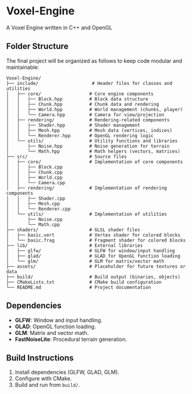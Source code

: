 # Voxel-Engine
A Voxel Engine written in C++ and OpenGL

## Folder Structure
The final project will be organized as follows to keep code modular and maintainable:

```
Voxel-Engine/
├── include/                    # Header files for classes and utilities
│   ├── core/                  # Core engine components
│   │   ├── Block.hpp          # Block data structure
│   │   ├── Chunk.hpp          # Chunk data and rendering
│   │   ├── World.hpp          # World management (chunks, player)
│   │   └── Camera.hpp         # Camera for view/projection
│   ├── rendering/             # Rendering-related components
│   │   ├── Shader.hpp         # Shader management
│   │   ├── Mesh.hpp           # Mesh data (vertices, indices)
│   │   └── Renderer.hpp       # OpenGL rendering logic
│   └── utils/                 # Utility functions and libraries
│       ├── Noise.hpp          # Noise generation for terrain
│       └── Math.hpp           # Math helpers (vectors, matrices)
├── src/                       # Source files
│   ├── core/                  # Implementation of core components
│   │   ├── Block.cpp
│   │   ├── Chunk.cpp
│   │   ├── World.cpp
│   │   └── Camera.cpp
│   ├── rendering/             # Implementation of rendering components
│   │   ├── Shader.cpp
│   │   ├── Mesh.cpp
│   │   └── Renderer.cpp
│   └── utils/                 # Implementation of utilities
│       ├── Noise.cpp
│       └── Math.cpp
├── shaders/                   # GLSL shader files
│   ├── basic.vert             # Vertex shader for colored blocks
│   └── basic.frag             # Fragment shader for colored blocks
├── lib/                       # External libraries
│   ├── glfw/                  # GLFW for window/input handling
│   ├── glad/                  # GLAD for OpenGL function loading
│   └── glm/                   # GLM for matrix/vector math
├── assets/                    # Placeholder for future textures or data
├── build/                     # Build output (binaries, objects)
├── CMakeLists.txt             # CMake build configuration
└── README.md                  # Project documentation
```

## Dependencies

- **GLFW**: Window and input handling.
- **GLAD**: OpenGL function loading.
- **GLM**: Matrix and vector math.
- **FastNoiseLite**: Procedural terrain generation.

## Build Instructions

1. Install dependencies (GLFW, GLAD, GLM).
2. Configure with CMake.
3. Build and run from `build/`.

